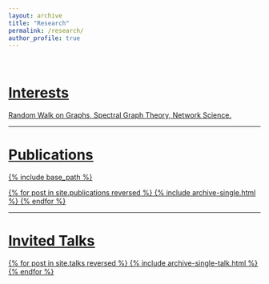 ```yaml
---
layout: archive
title: "Research"
permalink: /research/
author_profile: true
---
```

<br>

# <u>Interests<u>
Random Walk on Graphs, Spectral Graph Theory, Network Science.

***

# <u>Publications<u>
{% include base_path %}

{% for post in site.publications reversed %}
  {% include archive-single.html %}
{% endfor %}

***
# <u>Invited Talks</u>
{% for post in site.talks reversed %}
  {% include archive-single-talk.html %}
{% endfor %}

